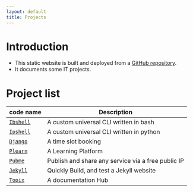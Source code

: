 ```yaml
---
layout: default
title: Projects
---
```


[//]: #(Reference)
[repo_source]: https://github.com/abelgacem/project
[prj_django]:  ./list/django/README
[prj_ibshell]: ./list/ibshell/README
[prj_ipshell]: ./list/ipshell/README
[prj_jekyll]:  ./list/jekyll/README
[prj_plearn]:  ./list/plearn/README
[prj_pubme]:   ./list/pubme/README
[prj_topix]:   ./list/topix/README


# Introduction
- This static website is built and deployed from a [GitHub repository][repo_source].
- It documents some IT projects.




# Project list

|code name|Description|
|-|-|
|[`Ibshell`][prj_ibshell]|A custom universal CLI written in bash|
|[`Ipshell`][prj_ipshell]|A custom universal CLI written in python|
|[`Django`][prj_django]|A time slot booking|
|[`Plearn`][prj_plearn]|A Learning Platform|
|[`Pubme`][prj_pubme]|Publish and share any service via a free public IP|
|[`Jekyll`][prj_jekyll]|Quickly Build, and test a Jekyll website|
|[`Topix`][prj_topix]|A documentation Hub|

<br>

